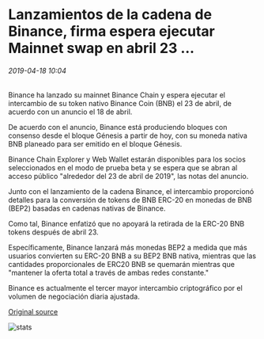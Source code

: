 # Lanzamientos de la cadena de Binance, firma espera ejecutar Mainnet swap en abril 23 ...

###### 2019-04-18 10:04

Binance ha lanzado su mainnet Binance Chain y espera ejecutar el intercambio de su token nativo Binance Coin (BNB) el 23 de abril, de acuerdo con un anuncio el 18 de abril.

De acuerdo con el anuncio, Binance está produciendo bloques con consenso desde el bloque Génesis a partir de hoy, con su moneda nativa BNB planeado para ser emitido en el bloque Génesis.

Binance Chain Explorer y Web Wallet estarán disponibles para los socios seleccionados en el modo de prueba beta y se espera que se abran al acceso público "alrededor del 23 de abril de 2019", las notas del anuncio.

Junto con el lanzamiento de la cadena Binance, el intercambio proporcionó detalles para la conversión de tokens de BNB ERC-20 en monedas de BNB (BEP2) basadas en cadenas nativas de Binance.

Como tal, Binance enfatizó que no apoyará la retirada de la ERC-20 BNB tokens después de abril 23.

Específicamente, Binance lanzará más monedas BEP2 a medida que más usuarios convierten su ERC-20 BNB a su BEP2 BNB nativa, mientras que las cantidades proporcionales de ERC20 BNB se quemarán mientras que "mantener la oferta total a través de ambas redes constante."

Binance es actualmente el tercer mayor intercambio criptográfico por el volumen de negociación diaria ajustada.

[Original source](https://cointelegraph.com/news/binance-chain-launches-firm-expects-to-execute-mainnet-swap-on-april-23)

![stats](https://c.statcounter.com/11760860/0/a89fa40b/1/ "stats")